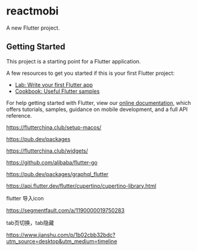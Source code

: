# reactmobi

A new Flutter project.

## Getting Started

This project is a starting point for a Flutter application.

A few resources to get you started if this is your first Flutter project:

- [Lab: Write your first Flutter app](https://flutter.dev/docs/get-started/codelab)
- [Cookbook: Useful Flutter samples](https://flutter.dev/docs/cookbook)

For help getting started with Flutter, view our
[online documentation](https://flutter.dev/docs), which offers tutorials,
samples, guidance on mobile development, and a full API reference.

<!-- www.iconfont.cn 全选图标 -->
<!-- var icon=document.getElementsByClassName('icon-gouwuche1');for(var i=0;i<icon.length;i++){icon[i].click();} -->

https://flutterchina.club/setup-macos/

https://pub.dev/packages

https://flutterchina.club/widgets/

https://github.com/alibaba/flutter-go

https://pub.dev/packages/graphql_flutter

https://api.flutter.dev/flutter/cupertino/cupertino-library.html


flutter 导入icon

https://segmentfault.com/a/1190000019750283

tab页切换，tab隐藏

https://www.jianshu.com/p/1b02cbb32bdc?utm_source=desktop&utm_medium=timeline
